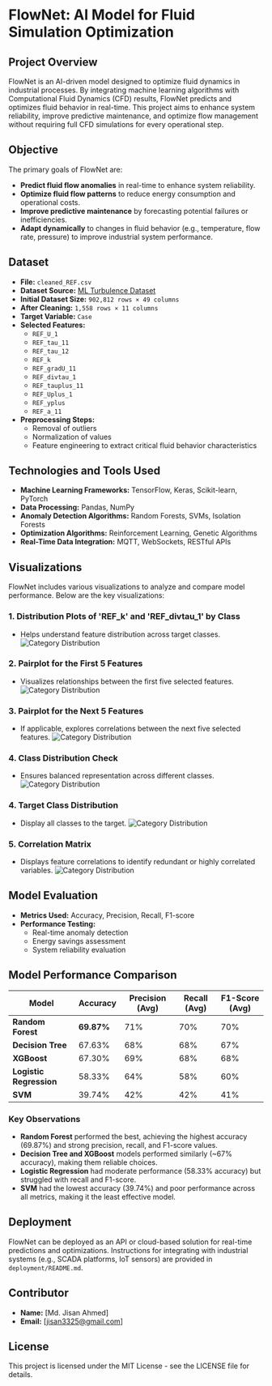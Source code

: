# FlowNet: AI Model for Fluid Simulation Optimization

## Project Overview
FlowNet is an AI-driven model designed to optimize fluid dynamics in industrial processes. By integrating machine learning algorithms with Computational Fluid Dynamics (CFD) results, FlowNet predicts and optimizes fluid behavior in real-time. This project aims to enhance system reliability, improve predictive maintenance, and optimize flow management without requiring full CFD simulations for every operational step.

## Objective
The primary goals of FlowNet are:
- **Predict fluid flow anomalies** in real-time to enhance system reliability.
- **Optimize fluid flow patterns** to reduce energy consumption and operational costs.
- **Improve predictive maintenance** by forecasting potential failures or inefficiencies.
- **Adapt dynamically** to changes in fluid behavior (e.g., temperature, flow rate, pressure) to improve industrial system performance.

## Dataset
- **File:** `cleaned_REF.csv`
- **Dataset Source:** [ML Turbulence Dataset](https://www.kaggle.com/datasets/ryleymcconkey/ml-turbulence-dataset)
- **Initial Dataset Size:** `902,812 rows × 49 columns`
- **After Cleaning:** `1,558 rows × 11 columns`
- **Target Variable:** `Case`
- **Selected Features:**
  - `REF_U_1`
  - `REF_tau_11`
  - `REF_tau_12`
  - `REF_k`
  - `REF_gradU_11`
  - `REF_divtau_1`
  - `REF_tauplus_11`
  - `REF_Uplus_1`
  - `REF_yplus`
  - `REF_a_11`
- **Preprocessing Steps:**
  - Removal of outliers
  - Normalization of values
  - Feature engineering to extract critical fluid behavior characteristics

## Technologies and Tools Used
- **Machine Learning Frameworks:** TensorFlow, Keras, Scikit-learn, PyTorch
- **Data Processing:** Pandas, NumPy
- **Anomaly Detection Algorithms:** Random Forests, SVMs, Isolation Forests
- **Optimization Algorithms:** Reinforcement Learning, Genetic Algorithms
- **Real-Time Data Integration:** MQTT, WebSockets, RESTful APIs

## Visualizations
FlowNet includes various visualizations to analyze and compare model performance. Below are the key visualizations:

### 1. **Distribution Plots of 'REF_k' and 'REF_divtau_1' by Class**
- Helps understand feature distribution across target classes.
![Category Distribution](img/1.jpg)

### 2. **Pairplot for the First 5 Features**
- Visualizes relationships between the first five selected features.
![Category Distribution](img/2.jpg)

### 3. **Pairplot for the Next 5 Features**
- If applicable, explores correlations between the next five selected features.
![Category Distribution](img/3.jpg)

### 4. **Class Distribution Check**
- Ensures balanced representation across different classes.
![Category Distribution](img/4.jpg)

### 4. **Target Class Distribution**
- Display all classes to the target.
![Category Distribution](img/5.jpg)

### 5. **Correlation Matrix**
- Displays feature correlations to identify redundant or highly correlated variables.
![Category Distribution](img/6.jpg)

## Model Evaluation
- **Metrics Used:** Accuracy, Precision, Recall, F1-score
- **Performance Testing:**
  - Real-time anomaly detection
  - Energy savings assessment
  - System reliability evaluation

## Model Performance Comparison
| Model                 | Accuracy | Precision (Avg) | Recall (Avg) | F1-Score (Avg) |
|----------------------|----------|----------------|-------------|---------------|
| **Random Forest**     | **69.87%** | 71% | 70% | 70% |
| **Decision Tree**     | 67.63% | 68% | 68% | 67% |
| **XGBoost**          | 67.30% | 69% | 68% | 68% |
| **Logistic Regression** | 58.33% | 64% | 58% | 60% |
| **SVM**              | 39.74% | 42% | 42% | 41% |

### Key Observations
- **Random Forest** performed the best, achieving the highest accuracy (69.87%) and strong precision, recall, and F1-score values.
- **Decision Tree and XGBoost** models performed similarly (~67% accuracy), making them reliable choices.
- **Logistic Regression** had moderate performance (58.33% accuracy) but struggled with recall and F1-score.
- **SVM** had the lowest accuracy (39.74%) and poor performance across all metrics, making it the least effective model.

## Deployment
FlowNet can be deployed as an API or cloud-based solution for real-time predictions and optimizations. Instructions for integrating with industrial systems (e.g., SCADA platforms, IoT sensors) are provided in `deployment/README.md`.

## Contributor
- **Name:** [Md. Jisan Ahmed]
- **Email:** [jisan3325@gmail.com]

## License
This project is licensed under the MIT License - see the LICENSE file for details.

